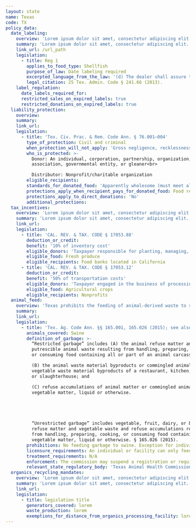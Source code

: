 ```yaml
---
layout: state
name: Texas
code: TX
policy_data:
  date_labeling:
    overview: 'Lorem ipsum dolor sit amet, consectetur adipiscing elit. Curabitur tellus mi, consequat at laoreet eget, vestibulum nec dolor. Vivamus volutpat quam ac quam bibendum rutrum.'
    summary: 'Lorem ipsum dolor sit amet, consectetur adipiscing elit. Curabitur tellus mi, consequat at laoreet eget, vestibulum nec dolor. Vivamus volutpat quam ac quam bibendum rutrum.'
    link_url: /url_path
    legislation:
      - title: Reg 1
        applies_to_food_type: Shellfish
        purpose_of_law: Date labeling required
        excerpted_language_from_the_law: '(d) The dealer shall assure that each package containing less than 64 fluid ounces of fresh or frozen molluscan shellfish shall have […] (2) a “SELL BY DATE” which provides a reasonable subsequent shelf life or the words “BEST IF USED BY” followed by a date when the product would be expected to reach the end of its shelf life.'
        legal_citation: 25 Tex. Admin. Code § 241.66 (2013).
    label_regulation:
      date_labels_required_for:
      restricted_sales_on_expired_labels: true
      restricted_donations_on_expired_labels: true
  liability_protection:
    overview:
    summary:
    link_url:
    legislation:
      - title: 'Tex. Civ. Prac. & Rem. Code Ann. § 76.001—004'
        type_of_protection: Civil and criminal
        when_protection_will_not_apply: 'Gross negligence, recklessness, or intentional misconduct'
        who_is_protected: >-
          Donor: An individual, corporation, partnership, organization,
          association, governmental entity, or gleaner<br>

          Distributor: Nonprofit/charitable organization
        eligible_recipients:
        standards_for_donated_food: 'Apparently wholesome (must meet all quality and health standards), but the law protects donations of food not readily marketable due to appearance, age, freshness, grade, size, or surplus'
        protections_apply_when_recipient_pays_for_donated_food: Food recovery organization must distribute the food for free in order to receive protection; donor is protected even if the food recovery organization charges.
        protections_apply_to_direct_donations: 'No'
        additional_protections:
  tax_incentives:
    overview: 'Lorem ipsum dolor sit amet, consectetur adipiscing elit. Curabitur tellus mi, consequat at laoreet eget, vestibulum nec dolor. Vivamus volutpat quam ac quam bibendum rutrum.'
    summary: 'Lorem ipsum dolor sit amet, consectetur adipiscing elit. Curabitur tellus mi, consequat at laoreet eget, vestibulum nec dolor. Vivamus volutpat quam ac quam bibendum rutrum.'
    link_url:
    legislation:
      - title: 'CAL. REV. & TAX. CODE § 17053.88'
        deduction_or_credit:
        benefit: '10% of inventory cost'
        eligible_donors: 'Taxpayer responsible for planting, managing, and harvesting crops'
        eligible_food: Fresh produce
        eligible_recipients: Food banks located in California
      - title: 'CAL. REV. & TAX. CODE § 17053.12'
        deduction_or_credit:
        benefit: '50% of transportation costs'
        eligible_donors: 'Taxpayer engaged in the business of processing, distributing, or selling agricultural products'
        eligible_food: Agricultural crops
        eligible_recipients: Nonprofits
  animal_feed:
    overview: 'Texas prohibits the feeding of animal-derived waste to swine. Food waste that consists of only vegetable, fruit, dairy, or baked goods waste may be fed to swine by a licensed facility. Individuals may feed household garbage to their own swine without a permit.'
    summary:
    link_url:
    legislation:
      - title: 'Tex. Ag. Code Ann. §§ 165.001, 165.026 (2015); see also Tex. Admin. Code tit. 4, § 55.3 (2015)'
        animals_covered: Swine
        definition_of_garbage: >-
          “Restricted garbage” includes (A) the animal refuse matter and the
          putrescible animal waste resulting from handling, preparing, cooking,
          or consuming food containing all or part of an animal carcass;

          (B) the animal waste material byproducts or commingled animal and
          vegetable waste material byproducts of a restaurant, kitchen, cookery,
          or slaughterhouse; and

          (C) refuse accumulations of animal matter or commingled animal and
          vegetable matter, liquid or otherwise.





          “Unrestricted garbage” includes vegetable, fruit, dairy, or baked goods
          refuse matter and vegetable waste and refuse accumulations resulting
          from handling, preparing, cooking, or consuming food containing only
          vegetable matter, liquid or otherwise. § 165.026 (2015).
        prohibitions: No feeding garbage to swine. Exception for individuals feeding household garbage. § 165.026 (2015).
        licensure_requirements: An individual or facility can only feed unrestricted garbage to swine if it secures a permit from the state. But an individual feeding household garbage to his or her own swine need not obtain a permit. § 165.026 (2015).
        treatment_requirements: N/A
        enforcement: The commission may suspend a registration or require the immediate quarantine and closure of a garbage-feeding facility if the operation presents a danger to public health or the livestock industry. § 165.026 (2015).
        relevant_state_regulatory_body: 'Texas Animal Health Commission (§165.001 (2015)), <a href="http://www.tahc.texas.gov/">http://www.tahc.texas.gov/</a>.'
  organics_recycling_mandates:
    overview: 'Lorem ipsum dolor sit amet, consectetur adipiscing elit. Curabitur tellus mi, consequat at laoreet eget, vestibulum nec dolor. Vivamus volutpat quam ac quam bibendum rutrum.'
    summary: 'Lorem ipsum dolor sit amet, consectetur adipiscing elit. Curabitur tellus mi, consequat at laoreet eget, vestibulum nec dolor. Vivamus volutpat quam ac quam bibendum rutrum.'
    link_url:
    legislation:
      - title: legislation title
        generators_covered: lorem
        waste_production: lorem
        exemptions_for_distance_from_organics_processing_facility: lorem
---
```


